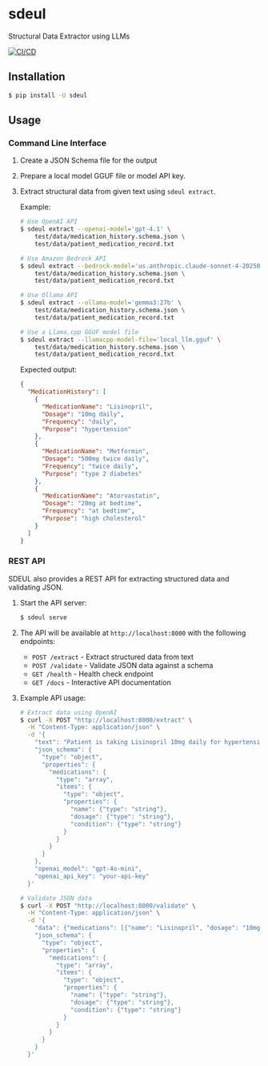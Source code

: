 sdeul
=====

Structural Data Extractor using LLMs

[![CI/CD](https://github.com/dceoy/sdeul/actions/workflows/ci.yml/badge.svg)](https://github.com/dceoy/sdeul/actions/workflows/ci.yml)

Installation
------------

```sh
$ pip install -U sdeul
```

Usage
-----

### Command Line Interface

1.  Create a JSON Schema file for the output

2.  Prepare a local model GGUF file or model API key.

3.  Extract structural data from given text using `sdeul extract`.

    Example:

    ```sh
    # Use OpenAI API
    $ sdeul extract --openai-model='gpt-4.1' \
        test/data/medication_history.schema.json \
        test/data/patient_medication_record.txt

    # Use Amazon Bedrock API
    $ sdeul extract --bedrock-model='us.anthropic.claude-sonnet-4-20250514-v1:0' \
        test/data/medication_history.schema.json \
        test/data/patient_medication_record.txt

    # Use Ollama API
    $ sdeul extract --ollama-model='gemma3:27b' \
        test/data/medication_history.schema.json \
        test/data/patient_medication_record.txt

    # Use a Llama.cpp GGUF model file
    $ sdeul extract --llamacpp-model-file='local_llm.gguf' \
        test/data/medication_history.schema.json \
        test/data/patient_medication_record.txt
    ```

    Expected output:

    ```json
    {
      "MedicationHistory": [
        {
          "MedicationName": "Lisinopril",
          "Dosage": "10mg daily",
          "Frequency": "daily",
          "Purpose": "hypertension"
        },
        {
          "MedicationName": "Metformin",
          "Dosage": "500mg twice daily",
          "Frequency": "twice daily",
          "Purpose": "type 2 diabetes"
        },
        {
          "MedicationName": "Atorvastatin",
          "Dosage": "20mg at bedtime",
          "Frequency": "at bedtime",
          "Purpose": "high cholesterol"
        }
      ]
    }
    ```

### REST API

SDEUL also provides a REST API for extracting structured data and validating JSON.

1.  Start the API server:

    ```sh
    $ sdeul serve
    ```

2.  The API will be available at `http://localhost:8000` with the following endpoints:

    - `POST /extract` - Extract structured data from text
    - `POST /validate` - Validate JSON data against a schema
    - `GET /health` - Health check endpoint
    - `GET /docs` - Interactive API documentation

3.  Example API usage:

    ```sh
    # Extract data using OpenAI
    $ curl -X POST "http://localhost:8000/extract" \
      -H "Content-Type: application/json" \
      -d '{
        "text": "Patient is taking Lisinopril 10mg daily for hypertension.",
        "json_schema": {
          "type": "object",
          "properties": {
            "medications": {
              "type": "array",
              "items": {
                "type": "object",
                "properties": {
                  "name": {"type": "string"},
                  "dosage": {"type": "string"},
                  "condition": {"type": "string"}
                }
              }
            }
          }
        },
        "openai_model": "gpt-4o-mini",
        "openai_api_key": "your-api-key"
      }'

    # Validate JSON data
    $ curl -X POST "http://localhost:8000/validate" \
      -H "Content-Type: application/json" \
      -d '{
        "data": {"medications": [{"name": "Lisinopril", "dosage": "10mg", "condition": "hypertension"}]},
        "json_schema": {
          "type": "object",
          "properties": {
            "medications": {
              "type": "array",
              "items": {
                "type": "object",
                "properties": {
                  "name": {"type": "string"},
                  "dosage": {"type": "string"},
                  "condition": {"type": "string"}
                }
              }
            }
          }
        }
      }'
    ```
